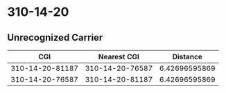 # 310-14-20
## Unrecognized Carrier


| CGI | Nearest CGI | Distance |
|-----|-------------|----------|
| 310-14-20-81187 | 310-14-20-76587 | 6.42696595869 |
| 310-14-20-76587 | 310-14-20-81187 | 6.42696595869 |
